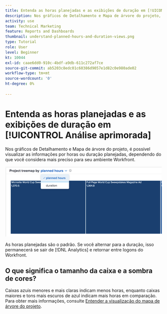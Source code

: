 ```yaml
---
title: Entenda as horas planejadas e as exibições de duração em [!UICONTROL Análise aprimorada]
description: Nos gráficos de Detalhamento e Mapa de árvore do projeto, é possível visualizar as informações por horas ou duração planejadas.
activity: use
team: Technical Marketing
feature: Reports and Dashboards
thumbnail: understand-planned-hours-and-duration-views.png
type: Tutorial
role: User
level: Beginner
kt: 10044
exl-id: caae6dd0-910c-4bdf-a9db-611c272af7ce
source-git-commit: ab5203c8edc01c60386d9057e1d82c0e980ade02
workflow-type: tm+mt
source-wordcount: '0'
ht-degree: 0%

---
```


# Entenda as horas planejadas e as exibições de duração em [!UICONTROL Análise aprimorada]

Nos gráficos de Detalhamento e Mapa de árvore do projeto, é possível visualizar as informações por horas ou duração planejadas, dependendo do que você considera mais preciso para seu ambiente Workfront.

![Uma imagem de selecionar um horário planejado em vez de duração](assets/section-1-5.png)



As horas planejadas são o padrão. Se você alternar para a duração, isso permanecerá se sair de [!DNL Analytics] e retornar entre logons do Workfront.

## O que significa o tamanho da caixa e a sombra de cores?

Caixas azuis menores e mais claras indicam menos horas, enquanto caixas maiores e tons mais escuros de azul indicam mais horas em comparação. Para obter mais informações, consulte [Entender a visualização do mapa de árvore do projeto](https://experienceleague.adobe.com/docs/workfront/using/reporting/enhanced-analytics/project-treemap-overview.html?lang=en).
